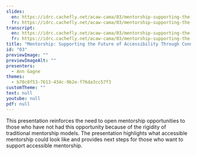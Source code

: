 ```yaml
---
slides:
  en: https://idrc.cachefly.net/acaw-cama/03/mentorship-supporting-the-future-of-accessibility-through-connection-slides-en.pptx
  fr: https://idrc.cachefly.net/acaw-cama/03/mentorship-supporting-the-future-of-accessibility-through-connection-slides-fr.pptx
transcript:
  en: https://idrc.cachefly.net/acaw-cama/03/mentorship-supporting-the-future-of-accessibility-through-connection-transcript-en.docx
  fr: https://idrc.cachefly.net/acaw-cama/03/mentorship-supporting-the-future-of-accessibility-through-connection-transcript-fr.docx
title: "Mentorship: Supporting the Future of Accessibility Through Connection"
id: "03"
previewImage: ""
previewImageAlt: ""
presenters:
  - Ann Gagne
themes:
  - b70c8f53-7613-434c-9b2e-f76da3cc57f3
customTheme: ""
text: null
youtube: null
pdf: null
---
```

This presentation reinforces the need to open mentorship opportunities to those who have not had this opportunity because of the rigidity of traditional mentorship models. The presentation highlights what accessible mentorship could look like and provides next steps for those who want to support accessible mentorship.
